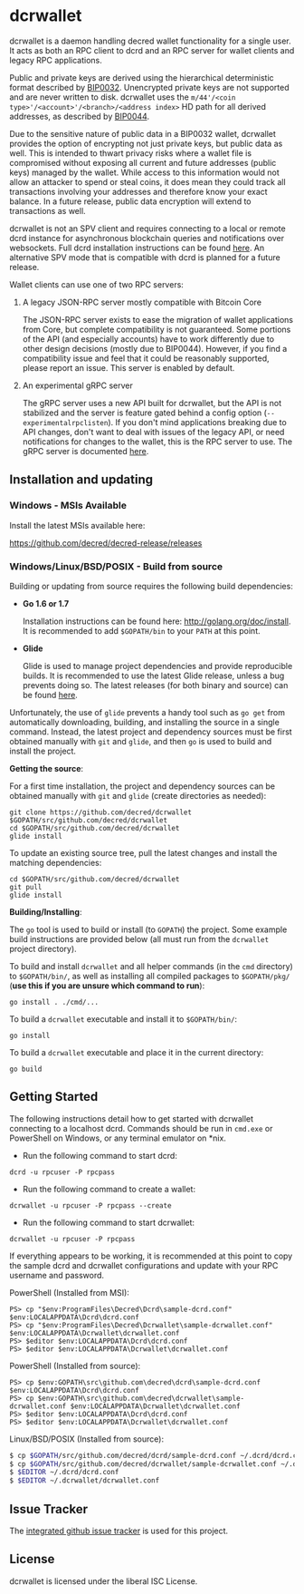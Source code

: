 dcrwallet
=========

dcrwallet is a daemon handling decred wallet functionality for a
single user.  It acts as both an RPC client to dcrd and an RPC server
for wallet clients and legacy RPC applications.

Public and private keys are derived using the hierarchical
deterministic format described by
[BIP0032](https://github.com/bitcoin/bips/blob/master/bip-0032.mediawiki).
Unencrypted private keys are not supported and are never written to
disk.  dcrwallet uses the
`m/44'/<coin type>'/<account>'/<branch>/<address index>`
HD path for all derived addresses, as described by
[BIP0044](https://github.com/bitcoin/bips/blob/master/bip-0044.mediawiki).

Due to the sensitive nature of public data in a BIP0032 wallet,
dcrwallet provides the option of encrypting not just private keys, but
public data as well.  This is intended to thwart privacy risks where a
wallet file is compromised without exposing all current and future
addresses (public keys) managed by the wallet. While access to this
information would not allow an attacker to spend or steal coins, it
does mean they could track all transactions involving your addresses
and therefore know your exact balance.  In a future release, public data
encryption will extend to transactions as well.

dcrwallet is not an SPV client and requires connecting to a local or
remote dcrd instance for asynchronous blockchain queries and
notifications over websockets.  Full dcrd installation instructions
can be found [here](https://github.com/decred/dcrd).  An alternative
SPV mode that is compatible with dcrd is planned for a future release.

Wallet clients can use one of two RPC servers:

  1. A legacy JSON-RPC server mostly compatible with Bitcoin Core

     The JSON-RPC server exists to ease the migration of wallet applications
     from Core, but complete compatibility is not guaranteed.  Some portions of
     the API (and especially accounts) have to work differently due to other
     design decisions (mostly due to BIP0044).  However, if you find a
     compatibility issue and feel that it could be reasonably supported, please
     report an issue.  This server is enabled by default.

  2. An experimental gRPC server

     The gRPC server uses a new API built for dcrwallet, but the API is not
     stabilized and the server is feature gated behind a config option
     (`--experimentalrpclisten`).  If you don't mind applications breaking due
     to API changes, don't want to deal with issues of the legacy API, or need
     notifications for changes to the wallet, this is the RPC server to use.
     The gRPC server is documented [here](./rpc/documentation/README.md).

## Installation and updating

### Windows - MSIs Available

Install the latest MSIs available here:

https://github.com/decred/decred-release/releases

### Windows/Linux/BSD/POSIX - Build from source

Building or updating from source requires the following build dependencies:

- **Go 1.6 or 1.7**

  Installation instructions can be found here: http://golang.org/doc/install.
  It is recommended to add `$GOPATH/bin` to your `PATH` at this point.

- **Glide**

  Glide is used to manage project dependencies and provide reproducible builds.
  It is recommended to use the latest Glide release, unless a bug prevents doing
  so.  The latest releases (for both binary and source) can be found
  [here](https://github.com/Masterminds/glide/releases).

Unfortunately, the use of `glide` prevents a handy tool such as `go get` from
automatically downloading, building, and installing the source in a single
command.  Instead, the latest project and dependency sources must be first
obtained manually with `git` and `glide`, and then `go` is used to build and
install the project.

**Getting the source**:

For a first time installation, the project and dependency sources can be
obtained manually with `git` and `glide` (create directories as needed):

```
git clone https://github.com/decred/dcrwallet $GOPATH/src/github.com/decred/dcrwallet
cd $GOPATH/src/github.com/decred/dcrwallet
glide install
```

To update an existing source tree, pull the latest changes and install the
matching dependencies:

```
cd $GOPATH/src/github.com/decred/dcrwallet
git pull
glide install
```

**Building/Installing**:

The `go` tool is used to build or install (to `GOPATH`) the project.  Some
example build instructions are provided below (all must run from the `dcrwallet`
project directory).

To build and install `dcrwallet` and all helper commands (in the `cmd`
directory) to `$GOPATH/bin/`, as well as installing all compiled packages to
`$GOPATH/pkg/` (**use this if you are unsure which command to run**):

```
go install . ./cmd/...
```

To build a `dcrwallet` executable and install it to `$GOPATH/bin/`:

```
go install
```

To build a `dcrwallet` executable and place it in the current directory:

```
go build
```

## Getting Started

The following instructions detail how to get started with dcrwallet connecting
to a localhost dcrd.  Commands should be run in `cmd.exe` or PowerShell on
Windows, or any terminal emulator on *nix.

- Run the following command to start dcrd:

```
dcrd -u rpcuser -P rpcpass
```

- Run the following command to create a wallet:

```
dcrwallet -u rpcuser -P rpcpass --create
```

- Run the following command to start dcrwallet:

```
dcrwallet -u rpcuser -P rpcpass
```

If everything appears to be working, it is recommended at this point to
copy the sample dcrd and dcrwallet configurations and update with your
RPC username and password.

PowerShell (Installed from MSI):
```
PS> cp "$env:ProgramFiles\Decred\Dcrd\sample-dcrd.conf" $env:LOCALAPPDATA\Dcrd\dcrd.conf
PS> cp "$env:ProgramFiles\Decred\Dcrwallet\sample-dcrwallet.conf" $env:LOCALAPPDATA\Dcrwallet\dcrwallet.conf
PS> $editor $env:LOCALAPPDATA\Dcrd\dcrd.conf
PS> $editor $env:LOCALAPPDATA\Dcrwallet\dcrwallet.conf
```

PowerShell (Installed from source):
```
PS> cp $env:GOPATH\src\github.com\decred\dcrd\sample-dcrd.conf $env:LOCALAPPDATA\Dcrd\dcrd.conf
PS> cp $env:GOPATH\src\github.com\decred\dcrwallet\sample-dcrwallet.conf $env:LOCALAPPDATA\Dcrwallet\dcrwallet.conf
PS> $editor $env:LOCALAPPDATA\Dcrd\dcrd.conf
PS> $editor $env:LOCALAPPDATA\Dcrwallet\dcrwallet.conf
```

Linux/BSD/POSIX (Installed from source):
```bash
$ cp $GOPATH/src/github.com/decred/dcrd/sample-dcrd.conf ~/.dcrd/dcrd.conf
$ cp $GOPATH/src/github.com/decred/dcrwallet/sample-dcrwallet.conf ~/.dcrwallet/dcrwallet.conf
$ $EDITOR ~/.dcrd/dcrd.conf
$ $EDITOR ~/.dcrwallet/dcrwallet.conf
```

## Issue Tracker

The [integrated github issue tracker](https://github.com/decred/dcrwallet/issues)
is used for this project.

## License

dcrwallet is licensed under the liberal ISC License.
